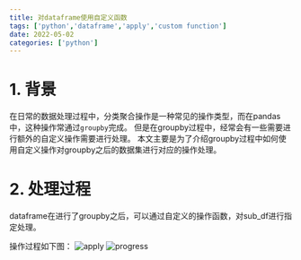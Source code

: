 ```yaml
---
title: 对dataframe使用自定义函数
tags: ['python','dataframe','apply','custom function']
date: 2022-05-02
categories: ['python']
---
```

# 1. 背景
在日常的数据处理过程中，分类聚合操作是一种常见的操作类型，而在pandas中，这种操作常通过`groupby`完成。
但是在groupby过程中，经常会有一些需要进行额外的自定义操作需要进行处理。
本文主要是为了介绍groupby过程中如何使用自定义操作对groupby之后的数据集进行对应的操作处理。

# 2. 处理过程
dataframe在进行了groupby之后，可以通过自定义的操作函数，对sub_df进行指定处理。

操作过程如下图：
![apply](https://s2.loli.net/2022/05/02/8KkMsmiAPcvRU1V.png)
![progress](https://s2.loli.net/2022/05/02/jc9dPvb5zLY6oNU.png)